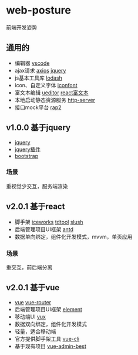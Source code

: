 # web-posture
前端开发姿势

## 通用的
* 编辑器 [vscode](https://code.visualstudio.com/)
* ajax请求 [axios](https://www.kancloud.cn/yunye/axios/234845) [jquery](https://www.runoob.com/jquery/jquery-tutorial.html)
* js基本工具库 [lodash](https://lodash.com/docs/4.17.11)
* icon、自定义字体 [iconfont](http://www.iconfont.cn/)
* 富文本编辑 [ueditor](https://ueditor.baidu.com/website/onlinedemo.html)  [react富文本](https://github.com/zenoamaro/react-quill)
* 本地启动静态资源服务 [http-server](https://www.npmjs.com/package/http-server)
* 接口mock平台 [rap2](http://rap2.taobao.org/repository/editor?id=18404&itf=133875)

## v1.0.0 基于jquery
* [jquery](https://www.jquery123.com/)
* [jquery插件](http://plugins.jquery.com/)
* [bootstrap](http://www.bootcss.com/)
### 场景
重视觉少交互，服务端渲染

## v2.0.1 基于react
* 脚手架 [iceworks](https://alibaba.github.io/ice/docs/iceworks) [tdtool](http://tdesign.tongdun.me/docs/resource/started#{sluggedId}) [slush](https://www.npmjs.com/package/slush-wxf-react)
* 后端管理项目UI框架 [antd](https://ant.design/docs/react/introduce-cn)
* 数据单向绑定，组件化开发模式，mvvm，单页应用

### 场景
重交互，前后端分离

## v2.0.1 基于vue
* [vue](https://cn.vuejs.org/) [vue-router](https://router.vuejs.org/zh/)
* 后端管理项目UI框架 [element](http://element-cn.eleme.io/#/zh-CN/component/installation)
* 移动端UI [vux](https://doc.vux.li/zh-CN/) []()
* 数据双向绑定，组件化开发模式
* 轻量，适合移动端
* 官方提供脚手架工具 [vue-cli](https://cli.vuejs.org/zh/guide/creating-a-project.html#vue-create)
* 基于现有项目 [vue-admin-best](https://github.com/wangxiaofeid/vue-admin-best)